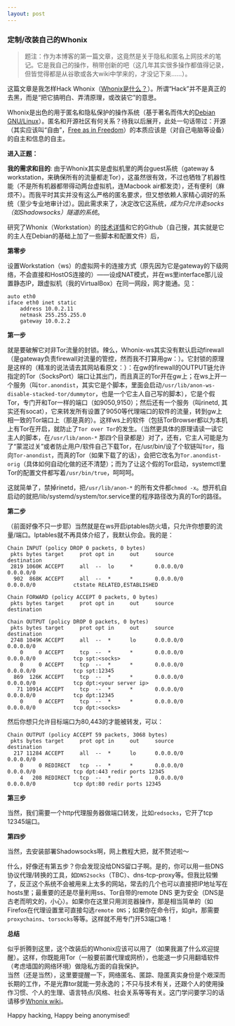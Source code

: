```yaml
---
layout: post
---
```

### 定制/改装自己的Whonix  

> 题注：作为本博客的第一篇文章，这竟然是关于隐私和匿名上网技术的笔记。它是我自己的操作，稍带创新的吧（这几年其实很多操作都值得记录，但皆觉得都是从谷歌或各大wiki中学来的，才没记下来……）。  

这篇文章是我怎样Hack Whonix（[Whonix是什么？](https://whonix.org)）。所谓“Hack”并不是真正的去黑，而是“把它搞明白、弄清原理，或改装它”的意思。  

Whonix是出色的用于匿名和隐私保护的操作系统（基于著名而伟大的[Debian GNU/Linux](https://debian.org)）。匿名和开源社区有何关系？待我以后展开，此处一句话带过：开源（其实应该叫“自由”，[Free as in Freedom](https://www.gnu.org/philosophy/free-sw.html)）的本质应该是（对自己电脑等设备）的自主和信息的自主。

**进入正题：**  

**我的需求和目的**: 由于Whonix其实是虚拟机里的两台guest系统（gateway & workstation，来确保所有的流量都走Tor），这虽然很有效，不过也牺牲了机器性能（不是所有机器都带得动两台虚拟机，连Macbook air都发烫），还有便利（麻烦不）。而我平时其实并没有这么严格的匿名要求，但又想依赖人家精心调好的系统（至少专业地审计过）。因此需求来了，决定改它这系统，_成为只允许走socks（如Shadowsocks）隧道的系统_。

研究了Whonix（Workstation）的[技术详情](https://www.whonix.org/wiki/Design)和它的Github（自己搜，其实就是它的主人在Debian的基础上加了一些脚本和配置文件）后，

**第零步**

设置Workstation（ws）的虚拟网卡的连接方式（原先因为它是gateway的下级网络，不会直接和HostOS连接的）——设成NAT模式，并在ws里interface那儿设置静态IP，跟虚拟机（我的VirtualBox）在同一网段，网才能通。见：

```
auto eth0
iface eth0 inet static
	address 10.0.2.11
	netmask 255.255.255.0
	gateway 10.0.2.2
```

**第一步**

就是要破解它对非Tor流量的封锁。辣么，Whonix-ws其实没有默认启动firewall（是gateway负责firewall对流量的管控，然而我不打算用gw：）。它封锁的原理是这样的（精准的说法请去其网站看原文：）：在gw的firewall的OUTPUT链允许指定的Tor（SocksPort）端口让其出门，而且真正的Tor开在gw上；在ws上开一个服务（叫`tor.anondist`，其实它是个脚本，里面会启动`/usr/lib/anon-ws-disable-stacked-tor/dummytor`，也是一个它主人自己写的脚本），它是个假Tor，专门开和Tor一样的端口（如9050,9150）；然后还有一个服务（叫rinetd, 其实还有socat），它来转发所有设置了9050等代理端口的软件的流量，转到gw上相一致的Tor端口上（那是真的）。这样ws上的软件（包括TorBrowser都以为本机上有Tor在开启，就防止了`Tor over Tor`的发生。（当然更具体的原理请读一读它主人的脚本，在`/usr/lib/anon-*` 那四个目录都是）对了，还有，它主人可能是为了“蒙混过关”或者防止用户/软件自己下载Tor，在/usr/bin/设了个软链叫`Tor`，指向`Tor-anondist`，而真的Tor（如果下载了的话），会把它改名为`Tor.anondist-orig`（具体如何自动化做的还不清楚）；而为了让这个假的Tor启动，systemctl里Tor的配置文件都写着`/usr/bin/true`，呵呵呵。

这就简单了，禁掉rinetd，把`/usr/lib/anon-*` 的所有文件都`chmod -x`。想开机自启动的就把/lib/systemd/system/tor.service里的程序路径改为真的Tor的路径。  

**第二步**

（前面好像不只一步耶）当然就是在ws开启iptables防火墙，只允许你想要的流量/端口。Iptables就不再具体介绍了，我默认你会。我的是：  

```
Chain INPUT (policy DROP 0 packets, 0 bytes)
 pkts bytes target     prot opt in     out     source               destination         
 2819 1060K ACCEPT     all  --  lo     *       0.0.0.0/0            0.0.0.0/0           
  902  868K ACCEPT     all  --  *      *       0.0.0.0/0            0.0.0.0/0            ctstate RELATED,ESTABLISHED

Chain FORWARD (policy ACCEPT 0 packets, 0 bytes)
 pkts bytes target     prot opt in     out     source               destination         

Chain OUTPUT (policy DROP 0 packets, 0 bytes)
 pkts bytes target     prot opt in     out     source               destination         
 2748 1049K ACCEPT     all  --  *      lo      0.0.0.0/0            0.0.0.0/0           
    0     0 ACCEPT     tcp  --  *      *       0.0.0.0/0            0.0.0.0/0            tcp spt:<socks>
    0     0 ACCEPT     tcp  --  *      *       0.0.0.0/0            0.0.0.0/0            tcp spt:12345
  869  126K ACCEPT     tcp  --  *      *       0.0.0.0/0            0.0.0.0/0            tcp dpt:<your server ip>
   71 10914 ACCEPT     tcp  --  *      *       0.0.0.0/0            0.0.0.0/0            tcp dpt:12345
    0     0 ACCEPT     tcp  --  *      *       0.0.0.0/0            0.0.0.0/0            tcp dpt:<socks>
```

然后你想只允许目标端口为80,443的才能被转发，可以：  

```
Chain OUTPUT (policy ACCEPT 59 packets, 3068 bytes)
 pkts bytes target     prot opt in     out     source               destination         
  217 11284 ACCEPT     all  --  *      lo      0.0.0.0/0            0.0.0.0/0           
    0     0 REDIRECT   tcp  --  *      *       0.0.0.0/0            0.0.0.0/0            tcp dpt:443 redir ports 12345
    4   208 REDIRECT   tcp  --  *      *       0.0.0.0/0            0.0.0.0/0            tcp dpt:80 redir ports 12345
```

**第三步**

当然，我们需要一个http代理服务器做端口转发，比如`redsocks`，它开了tcp 12345端口。

**第四步**

当然，去安装部署Shadowsocks啊，网上教程大把，就不赘述啦～

什么，好像还有第五步？你会发现没给DNS留口子啊。是的，你可以用一些DNS协议代理/转换的工具，如`DNS2socks`（TBC）、dns-tcp-proxy等。但我比较懒了，反正这个系统不会被用来上太多的网站，常去的几个也可以直接把IP地址写在hosts里；最重要的还是尽量利用ss、Tor自带的remote DNS 更为安全（DNS是古老而明文的，小心）。如果你在这里只用浏览器操作，那是相当简单的（如Firefox在代理设置里可直接勾选`remote DNS`；如果你在命令行，如git，那需要`proxychains`、`torsocks`等等。这样就不用专门开53端口咯！

**总结**

似乎折腾到这里，这个改装后的Whonix应该可以用了（如果我漏了什么欢迎提醒）。这样，你既能用Tor（一般要前置代理或网桥），也能退一步只用翻墙软件（考虑墙国的网络环境）做隐私方面的自我保护。  
当然（还是当然），这里要提醒一下，网络匿名、匿踪、隐匿真实身份是个艰深而长期的工作，不是光靠tor就能一劳永逸的；不只与技术有关，还跟个人的使用操作习惯、个人的生理、语言特点/风格、社会关系等等有关。这门学问要学习的话请移步[Whonix wiki](https://www.whonix.org/wiki/Documentation)。

Happy hacking, Happy being anonymised!



